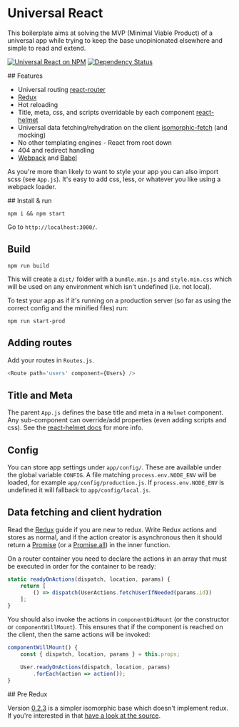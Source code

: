 # Universal React
This boilerplate aims at solving the MVP (Minimal Viable Product) of a universal app while trying to keep the base unopinionated elsewhere and simple to read and extend.

[![Universal React on NPM](https://img.shields.io/npm/v/universal-react.svg)](https://www.npmjs.com/package/universal-react)
[![Dependency Status](https://david-dm.org/DominicTobias/universal-react.svg)](https://david-dm.org/DominicTobias/universal-react)

## Features

- Universal routing [react-router](https://github.com/rackt/react-router)
- [Redux](https://rackt.github.io/redux/)
- Hot reloading
- Title, meta, css, and scripts overridable by each component [react-helmet](https://github.com/nfl/react-helmet)
- Universal data fetching/rehydration on the client [isomorphic-fetch](https://github.com/matthew-andrews/isomorphic-fetch) (and mocking)
- No other templating engines - React from root down
- 404 and redirect handling
- [Webpack](https://webpack.github.io) and [Babel](https://babeljs.io)

As you're more than likely to want to style your app you can also import scss (see `App.js`). It's easy to add css, less, or whatever you like using a webpack loader.

## Install & run

```
npm i && npm start
```

Go to `http://localhost:3000/`.

## Build

```
npm run build
```

This will create a `dist/` folder with a `bundle.min.js` and `style.min.css` which will be used on any environment which isn't undefined (i.e. not local).

To test your app as if it's running on a production server (so far as using the correct config and the minified files) run:

```
npm run start-prod
```

## Adding routes

Add your routes in `Routes.js`.

```js
<Route path='users' component={Users} />
```

## Title and Meta

The parent `App.js` defines the base title and meta in a `Helmet` component. Any sub-component can override/add properties (even adding scripts and css). See the [react-helmet docs](https://github.com/nfl/react-helmet) for more info.

## Config

You can store app settings under `app/config/`. These are available under the global variable `CONFIG`. A file matching `process.env.NODE_ENV` will be loaded, for example `app/config/production.js`. If `process.env.NODE_ENV` is undefined it will fallback to `app/config/local.js`.

## Data fetching and client hydration

Read the [Redux](https://rackt.github.io/redux/) guide if you are new to redux. Write Redux actions and stores as normal, and if the action creator is asynchronous then it should return a [Promise](https://developer.mozilla.org/en/docs/Web/JavaScript/Reference/Global_Objects/Promise) (or a [Promise.all](https://developer.mozilla.org/en-US/docs/Web/JavaScript/Reference/Global_Objects/Promise/all)) in the inner function.

On a router container you need to declare the actions in an array that must be executed in order for the container to be ready:

```js
static readyOnActions(dispatch, location, params) {
	return [
		() => dispatch(UserActions.fetchUserIfNeeded(params.id))
	];
}
```

You should also invoke the actions in `componentDidMount` (or the constructor or `componentWillMount`). This ensures that if the component is reached on the client, then the same actions will be invoked:

```js
componentWillMount() {
	const { dispatch, location, params } = this.props;

	User.readyOnActions(dispatch, location, params)
		.forEach(action => action());
}
```

## Pre Redux

Version [0.2.3](https://github.com/DominicTobias/universal-react/releases/tag/0.2.3) is a simpler isomorphic base which doesn't implement redux. If you're interested in that [have a look at the source](https://github.com/DominicTobias/universal-react/tree/73a61c1c554684583d080f5496ed21b78c62f1a0).
